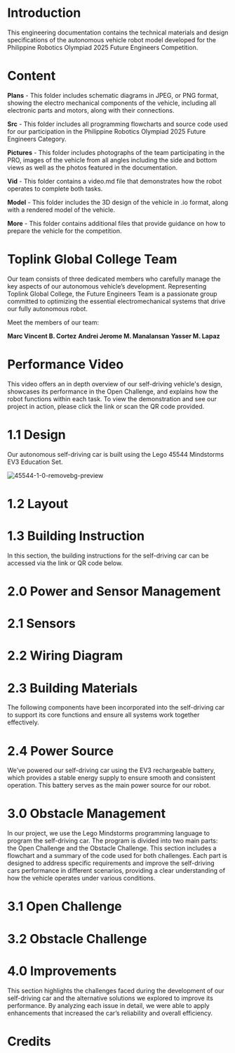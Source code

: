 # Introduction
This engineering documentation contains the technical materials and design specifications of the autonomous vehicle robot model developed for the Philippine Robotics Olympiad 2025 Future Engineers Competition.

# Content
**Plans** - This folder includes schematic diagrams in JPEG, or PNG format, showing the electro mechanical components of the vehicle, including all electronic parts and motors, along with their connections.

**Src** - This folder includes all programming flowcharts and source code used for our participation in the Philippine Robotics Olympiad 2025 Future Engineers Category.

**Pictures** - This folder includes photographs of the team participating in the PRO, images of the vehicle from all angles including the side and bottom views as well as the photos featured in the documentation.

**Vid** - This folder contains a video.md file that demonstrates how the robot operates to complete both tasks.

**Model** - This folder includes the 3D design of the vehicle in .io format, along with a rendered model of the vehicle.

**More** - This folder contains additional files that provide guidance on how to prepare the vehicle for the competition.

# Toplink Global College Team
Our team consists of three dedicated members who carefully manage the key aspects of our autonomous vehicle’s development. Representing Toplink Global College, the Future Engineers Team is a passionate group committed to optimizing the essential electromechanical systems that drive our fully autonomous robot.

Meet the members of our team:

**Marc Vincent B. Cortez**
**Andrei Jerome M. Manalansan**
**Yasser M. Lapaz**


# Performance Video
This video offers an in depth overview of our self-driving vehicle's design, showcases its performance in the Open Challenge, and explains how the robot functions within each task. To view the demonstration and see our project in action, please click the link or scan the QR code provided.

# 1.1 Design
Our autonomous self-driving car is built using the Lego 45544 Mindstorms EV3 Education Set.

![45544-1-0-removebg-preview](https://github.com/user-attachments/assets/7b6e5ab7-0c0d-43d3-89e1-20ac8d9be258)


# 1.2 Layout

# 1.3 Building Instruction
In this section, the building instructions for the self-driving car can be accessed via the link or QR code below.

# 2.0 Power and Sensor Management

# 2.1 Sensors

# 2.2 Wiring Diagram

# 2.3 Building Materials
The following components have been incorporated into the self-driving car to support its core functions and ensure all systems work together effectively.


# 2.4 Power Source
We’ve powered our self-driving car using the EV3 rechargeable battery, which provides a stable energy supply to ensure smooth and consistent operation. This battery serves as the main power source for our robot.

# 3.0 Obstacle Management
In our project, we use the Lego Mindstorms programming language to program the self-driving car. The program is divided into two main parts: the Open Challenge and the Obstacle Challenge. This section includes a flowchart and a summary of the code used for both challenges. Each part is designed to address specific requirements and improve the self-driving cars performance in different scenarios, providing a clear understanding of how the vehicle operates under various conditions.

# 3.1 Open Challenge

# 3.2 Obstacle Challenge

# 4.0 Improvements
This section highlights the challenges faced during the development of our self-driving car and the alternative solutions we explored to improve its performance. By analyzing each issue in detail, we were able to apply enhancements that increased the car’s reliability and overall efficiency.

# Credits
